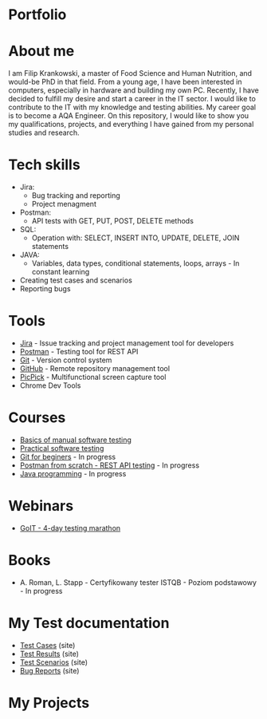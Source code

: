 # Portfolio

# About me
I am Filip Krankowski, a master of Food Science and Human Nutrition, and would-be PhD in that field. From a young age, I have been interested in computers, especially in hardware and building my own PC. Recently, I have decided to fulfill my desire and start a career in the IT sector. I would like to contribute to the IT with my knowledge and testing abilities. My career goal is to become a AQA Engineer. On this repository, I would like to show you my qualifications, projects, and everything I have gained from my personal studies and research.

# Tech skills
+ Jira:
  +  Bug tracking and reporting
  +  Project menagment
+ Postman:
  + API tests with GET, PUT, POST, DELETE methods
+ SQL:
  + Operation with: SELECT, INSERT INTO, UPDATE, DELETE, JOIN statements
+ JAVA:
  + Variables, data types, conditional statements, loops, arrays - In constant learning
+ Creating test cases and scenarios
+ Reporting bugs

# Tools
+ [Jira](https://www.atlassian.com/pl/software/jira) - Issue tracking and project management tool for developers
+ [Postman](https://www.postman.com/) - Testing tool for REST API
+ [Git](https://git-scm.com/) - Version control system 
+ [GitHub](https://github.com/) - Remote repository management tool 
+ [PicPick](https://picpick.app/pl/) - Multifunctional screen capture tool
+ Chrome Dev Tools

# Courses
+ [Basics of manual software testing](https://www.udemy.com/course/kurs-testowania-oprogramowania/)
+ [Practical software testing](https://www.udemy.com/course/praktyczny-kurs-testowania-oprogramowania/)
+ [Git for beginers](https://www.udemy.com/course/kurs-gita/) - In progress
+ [Postman from scratch -  REST API testing](https://www.udemy.com/course/postman-od-podstaw-testowanie-rest-api/) - In progress
+ [Java programming](https://codegym.cc/) - In progress

# Webinars
+ [GoIT - 4-day testing marathon](https://qa.m.goit.global/pl/) 

# Books
+ A. Roman, L. Stapp - Certyfikowany tester ISTQB - Poziom podstawowy - In progress

# My Test documentation
+ [Test Cases]() (site)
+ [Test Results]() (site)
+ [Test Scenarios]() (site)
+ [Bug Reports]() (site)

# My Projects



